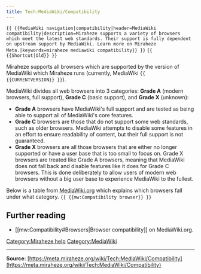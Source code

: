 ```yaml
---
title: Tech:MediaWiki/Compatibility
---
```


 `{{ {{MediaWiki navigation|compatibility|header=MediaWiki compatibility|description=Miraheze supports a variety of browsers which meet the latest web standards. Their support is fully dependent on upstream support by MediaWiki. Learn more on Miraheze Meta.|keywords=miraheze mediawiki compatibility}} }}` `{{ {{Shortcut|Old}} }}`
<!--T:3-->

Miraheze supports all browsers which are supported by the version of MediaWiki which Miraheze runs (currently, MediaWiki `{{ {{CURRENTVERSION}} }}`).

<!--T:4-->

MediaWiki divides all web browsers into 3 categories: **Grade A** (modern browsers, full support), **Grade C** (basic support), and **Grade X** (unknown):

<!--T:5-->

* **Grade A** browsers have MediaWiki's full support and are tested as being able to support all of MediaWiki's core features.
* **Grade C** browsers are those that do not support some web standards, such as older browsers. MediaWiki attempts to disable some features in an effort to ensure readability of content, but their full support is not guaranteed.
* **Grade X** browsers are all those browsers that are either no longer supported or have a user base that is too small to focus on. Grade X browsers are treated like Grade A browsers, meaning that MediaWiki does not fall back and disable features like it does for Grade C browsers. This is done deliberately to allow users of modern web browsers without a big user base to experience MediaWiki to the fullest.

<!--T:6-->

Below is a table from [MediaWiki.org](https://meta.miraheze.org/wiki/mw:) which explains which browsers fall under what category. `{{ {{mw:Compatibility browser}} }}`
<!--T:7-->

## Further reading 

* [[mw:Compatibility#Browsers|Browser compatibility]] on MediaWiki.org.

[Category:Miraheze help](https://meta.miraheze.org/wiki/Category:Miraheze_help)
[Category:MediaWiki](https://meta.miraheze.org/wiki/Category:MediaWiki)

----
**Source**: [https://meta.miraheze.org/wiki/Tech:MediaWiki/Compatibility](https://meta.miraheze.org/wiki/Tech:MediaWiki/Compatibility)